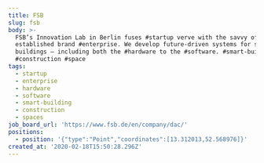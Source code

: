 ```yaml
---
title: FSB
slug: fsb
body: >-
  FSB’s Innovation Lab in Berlin fuses #startup verve with the savvy of an
  established brand #enterprise. We develop future-driven systems for smart
  buildings – including both the #hardware to the #software. #smart-building
  #construction #space
tags:
  - startup
  - enterprise
  - hardware
  - software
  - smart-building
  - construction
  - spaces
job_board_url: 'https://www.fsb.de/en/company/dac/'
positions:
  - position: '{"type":"Point","coordinates":[13.312013,52.568976]}'
created_at: '2020-02-18T15:50:28.296Z'
---
```


